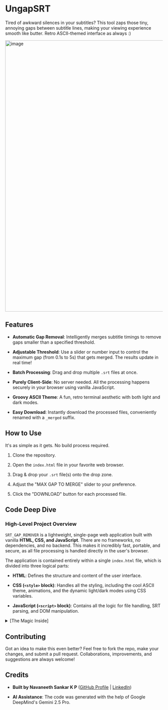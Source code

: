 # UngapSRT

Tired of awkward silences in your subtitles? This tool zaps those tiny, annoying gaps between subtitle lines, making your viewing experience smooth like butter. Retro ASCII-themed interface as always :)

<img width="1603" height="865" alt="image" src="https://github.com/user-attachments/assets/de4e06a0-139f-437d-a682-166033ce1455" />


## Features

* **Automatic Gap Removal**: Intelligently merges subtitle timings to remove gaps smaller than a specified threshold.

* **Adjustable Threshold**: Use a slider or number input to control the maximum gap (from 0.1s to 5s) that gets merged. The results update in real time!

* **Batch Processing**: Drag and drop multiple `.srt` files at once.

* **Purely Client-Side**: No server needed. All the processing happens securely in your browser using vanilla JavaScript.

* **Groovy ASCII Theme**: A fun, retro terminal aesthetic with both light and dark modes.

* **Easy Download**: Instantly download the processed files, conveniently renamed with a `_merged` suffix.

## How to Use

It's as simple as it gets. No build process required.

1. Clone the repository.

2. Open the `index.html` file in your favorite web browser.

3. Drag & drop your `.srt` file(s) onto the drop zone.

4. Adjust the "MAX GAP TO MERGE" slider to your preference.

5. Click the "DOWNLOAD" button for each processed file.

## Code Deep Dive

### High-Level Project Overview

`SRT_GAP_REMOVER` is a lightweight, single-page web application built with vanilla **HTML, CSS, and JavaScript**. There are no frameworks, no dependencies, and no backend. This makes it incredibly fast, portable, and secure, as all file processing is handled directly in the user's browser.

The application is contained entirely within a single `index.html` file, which is divided into three logical parts:

* **HTML**: Defines the structure and content of the user interface.

* **CSS (`<style>` block)**: Handles all the styling, including the cool ASCII theme, animations, and the dynamic light/dark modes using CSS variables.

* **JavaScript (`<script>` block)**: Contains all the logic for file handling, SRT parsing, and DOM manipulation.

<details>
<summary>[The Magic Inside]</summary>

The core logic of the application resides in the JavaScript. Here's how it works:

* **Time Conversion (`timeToMs` & `msToTime`)**:
  Two utility functions are the backbone of the time manipulation.

  * `timeToMs`: Takes an SRT timestamp string (`HH:MM:SS,ms`) and converts it into a total millisecond count. This makes calculating time differences straightforward.

  * `msToTime`: Does the reverse, converting a millisecond value back into a perfectly formatted SRT string.

* **The Core Logic (`processSrt`)**:
  This is where the main subtitle processing happens. When a file is read, its content is passed to this function along with the user-defined threshold.

  1. The entire SRT file content is split into individual subtitle blocks based on the double newline separator (`\r?\n\r?\n`).

  2. Each block is then mapped into a JavaScript object containing its `index`, `startTime`, `endTime`, and `text`. The start and end times are also converted to milliseconds for easy comparison.

  3. The code then loops through the array of subtitle objects, starting from the second one (`i = 1`).

  4. In each iteration, it calculates the `gap` between the `startTimeMs` of the current subtitle and the `endTimeMs` of the previous one.

  5. **If the `gap` is greater than 0 but less than or equal to the `thresholdMs`**, it means the gap should be removed! The function adjusts the current subtitle's `startTimeMs` to be just 1ms after the previous subtitle's `endTimeMs`.

  6. Finally, the array of modified subtitle objects is joined back together into a single, correctly formatted SRT string.

* **DOM Manipulation & Event Handling**:
  The UI is brought to life with event listeners.

  * A `drop` event listener on the `drop-zone` element handles the drag-and-drop functionality.

  * `input` event listeners on the `threshold-slider` and `threshold-number` immediately re-run the `processFiles` function whenever the user changes the gap value.

  * The `processFiles` function reads the selected files using `FileReader` and then calls `createResultCard` to dynamically generate and animate the result cards in the UI.

* **Theming (`applyTheme`)**:
  The light/dark mode is controlled by toggling a `dark` class on the root `<html>` element. The CSS uses variables (e.g., `--bg-color`, `--text-color`) that are redefined within the `html.dark` scope, allowing for an instant theme switch. The user's preference is saved to `localStorage` so it persists across sessions.
</details>

## Contributing

Got an idea to make this even better? Feel free to fork the repo, make your changes, and submit a pull request. Collaborations, improvements, and suggestions are always welcome!

## Credits

* **Built by Navaneeth Sankar K P** ([GitHub Profile](https://github.com/navuxneeth) | [LinkedIn](https://www.linkedin.com/in/navaneeth-sankar-k-p))

* **AI Assistance**: The code was generated with the help of Google DeepMind's Gemini 2.5 Pro.

